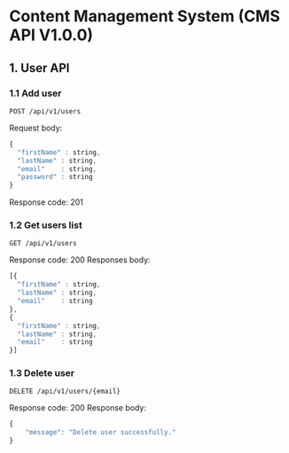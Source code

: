 # Content Management System (CMS API V1.0.0)

## 1. User API
### 1.1 Add user
```http
POST /api/v1/users
```
Request body:
```javascript
{
  "firstName" : string,
  "lastName" : string,
  "email"    : string,
  "password" : string
}
```
Response code: 201

### 1.2 Get users list
```http
GET /api/v1/users
```
Response code: 200
Responses body:
```javascript
[{
  "firstName" : string,
  "lastName" : string,
  "email"    : string
},
{
  "firstName" : string,
  "lastName" : string,
  "email"    : string
}]
```

### 1.3 Delete user
```http
DELETE /api/v1/users/{email}
```
Response code: 200
Response body: 
```javascript
{
    "message": "Delete user successfully."
}
```
